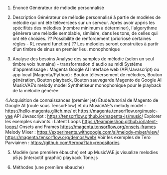 1. Énoncé
Générateur de mélodie personnalisé

2. Description
Générateur de mélodie personnalisé à partie de modèles de mélodie qui ont été téléversées sur un serveur. Après avoir appris les spécifités des mélodies (nombre minimum à déterminer), l'algorythme génèrera une mélodie semblable, similaire, dans les tons, de celles qui ont été choisies. ?? Possibilité de renforcement (prioriosé certaines règles - RL reward function) ?? Les mélodies seront construites à partir d'un timbre de sinus en premier lieu. monophonique

3. Analyse des besoins
Analyse des samples de mélodie (selon un seul timbre  voix humaine) - transformation d'audio au midi
Système d'apprentissage : Magenta Google AI
Interface web (API/Javascript) ou app local (Magenta/Python) : Bouton téléversement de mélodies, Bouton génération, Bouton playback, Bouton sauvegarde
Magento de Google AI
MusicVAE’s melody model
Synthétiseur monophonique pour le playback de la mélodie générée

4.Acquisition de connaissances (premier jet)
Étude/tutorial de Magento de Google AI (roule sous TensorFlow) et du MusicVAE’s melody model :
https://hello-magenta.glitch.me/ et https://magenta.tensorflow.org/music-vae
API Javascript : https://tensorflow.github.io/magenta-js/music/
Explorer les exemples suivants : 
Latent Loops https://teampieshop.github.io/latent-loops/
Onsets and Frames https://magenta.tensorflow.org/onsets-frames
Melody Mixer : https://experiments.withgoogle.com/ai/melody-mixer/view/
https://magenta.tensorflow.org/demos/web/
Voir les exemples de Tero Parviainen : https://github.com/teropa?tab=repositories

5. Modèle (une première ébauche)
set up MusicVAE.js
visualize melodies p5.js (interactif graphic)
playback Tone.js

6. Méthodes (une première ébauche)

